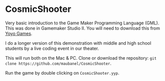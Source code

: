 # CosmicShooter

Very basic introduction to the Game Maker Programming Language (GML). This was done in Gamemaker Studio II. You will need to download this from [Yoyo Games](https://www.yoyogames.com/get).

I do a longer version of this demonstration with middle and high school students by a live coding event in our theater. 

This will run both on the Mac & PC.  Clone or download the repository: `git clone https://github.com/maubanel/CosmicShooter`.

Run the game by double clicking on `CosmicShooter.yyp`.